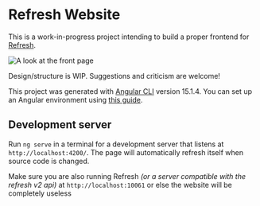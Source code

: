 # Refresh Website

This is a work-in-progress project intending to build a proper frontend for [Refresh](https://github.com/LittleBigRefresh/Refresh).

![A look at the front page](https://github.com/LittleBigRefresh/refresh-web/assets/40577357/8ee24c78-8a26-4f65-b17c-4a3bff22f243)

Design/structure is WIP. Suggestions and criticism are welcome!

This project was generated with [Angular CLI](https://github.com/angular/angular-cli) version 15.1.4.
You can set up an Angular environment using [this guide](https://angular.io/guide/setup-local).

## Development server

Run `ng serve` in a terminal for a development server that listens at `http://localhost:4200/`.
The page will automatically refresh itself when source code is changed.

Make sure you are also running Refresh *(or a server compatible with the refresh v2 api)* at `http://localhost:10061` or else the website will be completely useless

